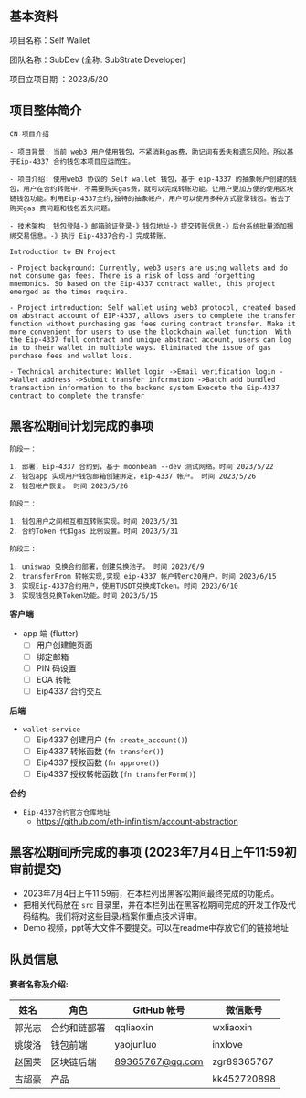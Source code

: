 ## 基本资料

项目名称：Self Wallet

团队名称：SubDev (全称: SubStrate Developer)

项目立项日期 ：2023/5/20

## 项目整体简介
```
CN 项目介绍

- 项目背景: 当前 web3 用户使用钱包，不紧消耗gas费，助记词有丢失和遗忘风险。所以基于Eip-4337 合约钱包本项目应运而生。

- 项目介绍: 使用web3 协议的 Self wallet 钱包，基于 eip-4337 的抽象帐户创建的钱包，用户在合约转账中，不需要购买gas费，就可以完成转账功能。让用户更加方便的使用区块链钱包功能。利用Eip-4337全约,独特的抽象帐户，用户可以使用多种方式登录钱包。省去了购买gas 费问题和钱包丢失问题。

- 技术架构: 钱包登陆-》邮箱验证登录-》钱包地址-》提交转账信息-》后台系统批量添加捆绑交易信息。-》执行 Eip-4337合约-》完成转账.
```
```
Introduction to EN Project

- Project background: Currently, web3 users are using wallets and do not consume gas fees. There is a risk of loss and forgetting mnemonics. So based on the Eip-4337 contract wallet, this project emerged as the times require.

- Project introduction: Self wallet using web3 protocol, created based on abstract account of EIP-4337, allows users to complete the transfer function without purchasing gas fees during contract transfer. Make it more convenient for users to use the blockchain wallet function. With the Eip-4337 full contract and unique abstract account, users can log in to their wallet in multiple ways. Eliminated the issue of gas purchase fees and wallet loss.

- Technical architecture: Wallet login ->Email verification login ->Wallet address ->Submit transfer information ->Batch add bundled transaction information to the backend system Execute the Eip-4337 contract to complete the transfer
```
## 黑客松期间计划完成的事项

```
阶段一：

1. 部署，Eip-4337 合约到，基于 moonbeam --dev 测试网络。时间 2023/5/22
2. 钱包app 实现用户钱包邮箱创建绑定，eip-4337 帐户。 时间 2023/5/26
2. 钱包帐户恢复。 时间 2023/5/26
```
```
阶段二：

1. 钱包用户之间相互相互转账实现。时间 2023/5/31
2. 合约Token 代扣gas 比例设置。时间 2023/5/31
```
```
阶段三：

1. uniswap 兑换合约部署，创建兑换池子。 时间 2023/6/9
2. transferFrom 转帐实现,实现 eip-4337 帐户转erc20用户。时间 2023/6/15
3. 实现Eip-4337合约用户，使用TUSDT兑换成Token。时间 2023/6/10
3. 实现钱包兑换Token功能。时间 2023/6/15
```

**客户端**

- app 端 (flutter)
  - [ ] 用户创建鲍页面
  - [ ] 绑定邮箱
  - [ ] PIN 码设置
  - [ ] EOA 转帐
  - [ ] Eip4337 合约交互

**后端**

- `wallet-service`
  - [ ] Eip4337 创建用户 (`fn create_account()`)
  - [ ] Eip4337 转帐函数 (`fn transfer()`)
  - [ ] Eip4337 授权函数 (`fn approve()`)
  - [ ] Eip4337 授权转帐函数 (`fn transferForm()`)

**合约**

- `Eip-4337合约官方仓库地址`
  - https://github.com/eth-infinitism/account-abstraction

## 黑客松期间所完成的事项 (2023年7月4日上午11:59初审前提交)

- 2023年7月4日上午11:59前，在本栏列出黑客松期间最终完成的功能点。
- 把相关代码放在 `src` 目录里，并在本栏列出在黑客松期间完成的开发工作及代码结构。我们将对这些目录/档案作重点技术评审。
- Demo 视频，ppt等大文件不要提交。可以在readme中存放它们的链接地址

## 队员信息

#### 赛者名称及介绍:

| 姓名         | 角色         | GitHub 帐号  | 微信账号     |
| ----------- | ----------- | ----------- | ----------- |
| 郭光志       | 合约和链部署  | qqliaoxin   | wxliaoxin   |
| 姚竣洛       | 钱包前端     | yaojunluo   | inxlove   |
| 赵国荣       | 区块链后端   | 89365767@qq.com  | zgr89365767   |
| 古超豪       | 产品        |             | kk452720898   |
